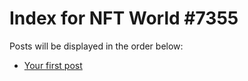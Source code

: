 # Index for NFT World #7355
Posts will be displayed in the order below:

- [Your first post](./001-first.md)

